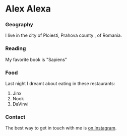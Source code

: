 # Alex Alexa

### Geography

I live in the city of Ploiesti, Prahova county , of Romania.

### Reading

My favorite book is "Sapiens"

### Food

Last night I dreamt about eating in these restaurants:

1. Jinx
2. Nook
3. DaVinvi

### Contact

The best way to get in touch with me is [on Instagram](https://instagram.com/czmalx).
